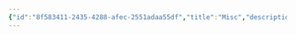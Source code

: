 ```yaml
---
{"id":"8f583411-2435-4288-afec-2551adaa55df","title":"Misc","description":"Inventory - Misc","publish":true,"date_created":"Tuesday, May 28th 2024, 3:10:04 pm","date_modified":"Friday, May 31st 2024, 11:22:05 pm","editing_lock":true,"live_preview":true,"cssclasses":["mado-heading"],"path":"Tabletop/Campaigns/One Shots/Inventory/Misc/index.md","permalink":"/tabletop/campaigns/one-shots/inventory/misc/index/","PassFrontmatter":true}
---
```




